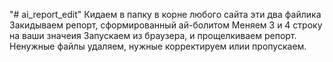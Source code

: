 "# ai_report_edit" 
Кидаем в папку в корне любого сайта эти два файлика
Закидываем репорт, сформированный ай-болитом
Меняем 3 и 4 строку на ваши значеия
Запускаем из браузера, и прощелкиваем репорт. Ненужные файлы удаляем, нужные корректируем илии пропускаем.
